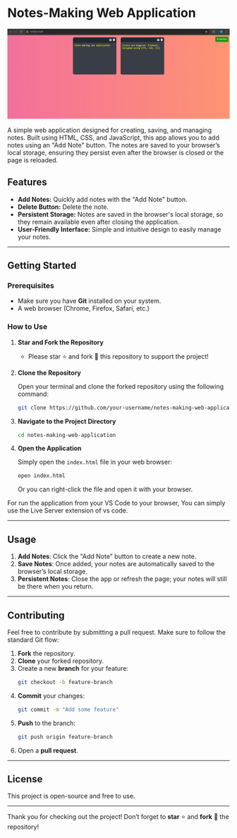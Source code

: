 # Notes-Making Web Application

![Preview of application](preview.png)

A simple web application designed for creating, saving, and managing notes. Built using HTML, CSS, and JavaScript, this app allows you to add notes using an "Add Note" button. The notes are saved to your browser’s local storage, ensuring they persist even after the browser is closed or the page is reloaded.

## Features

- **Add Notes:** Quickly add notes with the "Add Note" button.
- **Delete Button:** Delete the note.
- **Persistent Storage:** Notes are saved in the browser's local storage, so they remain available even after closing the application.
- **User-Friendly Interface:** Simple and intuitive design to easily manage your notes.

---

## Getting Started

### Prerequisites

- Make sure you have **Git** installed on your system.
- A web browser (Chrome, Firefox, Safari, etc.)

### How to Use

1. **Star and Fork the Repository**

   - Please star ⭐ and fork 🍴 this repository to support the project!

2. **Clone the Repository**

   Open your terminal and clone the forked repository using the following command:

   ```bash
   git clone https://github.com/your-username/notes-making-web-application.git
   ```

3. **Navigate to the Project Directory**

   ```bash
   cd notes-making-web-application
   ```

4. **Open the Application**

   Simply open the `index.html` file in your web browser:

   ```bash
   open index.html
   ```

   Or you can right-click the file and open it with your browser.

For run the application from your VS Code to your browser, You can simply use the Live Server extension of vs code.

---

## Usage

1. **Add Notes**: Click the "Add Note" button to create a new note.
2. **Save Notes**: Once added, your notes are automatically saved to the browser’s local storage.
3. **Persistent Notes**: Close the app or refresh the page; your notes will still be there when you return.

---

## Contributing

Feel free to contribute by submitting a pull request. Make sure to follow the standard Git flow:

1. **Fork** the repository.
2. **Clone** your forked repository.
3. Create a new **branch** for your feature:
   ```bash
   git checkout -b feature-branch
   ```
4. **Commit** your changes:
   ```bash
   git commit -m "Add some feature"
   ```
5. **Push** to the branch:
   ```bash
   git push origin feature-branch
   ```
6. Open a **pull request**.

---

## License

This project is open-source and free to use.

---

Thank you for checking out the project! Don’t forget to **star** ⭐ and **fork** 🍴 the repository!

